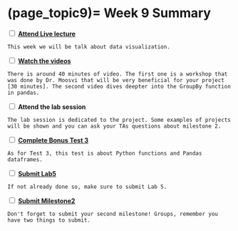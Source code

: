 (page_topic9)=
Week 9 Summary
=======================
<label><input type="checkbox" id="week09_task1" class="box"> [**Attend Live lecture**](https://canvas.ubc.ca/courses/64282/pages/monday-march-8-recording?module_item_id=2999537)</input></label>

```{tip}
This week we will be talk about data visualization.  
```

<label><input type="checkbox" id="week09_task2" class="box"> [**Watch the videos**](./videos.md) </input></label>

```{tip}
There is around 40 minutes of video. The first one is a workshop that was done by Dr. Moosvi that will be very beneficial for your project [30 minutes]. The second video dives deepter into the GroupBy function in pandas.   
```

<label><input type="checkbox" id="week09_task3" class="box"> **Attend the lab session** </input></label>

```{tip}
The lab session is dedicated to the project. Some examples of projects will be shown and you can ask your TAs questions about milestone 2.  
```

<label><input type="checkbox" id="week09_task4" class="box"> [**Complete Bonus Test 3**](https://canvas.ubc.ca/courses/64282/quizzes/316660)</input></label>

```{tip}
As for Test 3, this test is about Python functions and Pandas dataframes.
```

<label><input type="checkbox" id="week09_task5" class="box"> [**Submit Lab5**](https://canvas.ubc.ca/courses/64282/assignments/791126)</input></label>

```{tip}
If not already done so, make sure to submit Lab 5.
```

<label><input type="checkbox" id="week09_task6" class="box"> [**Submit Milestone2**](../../project/milestone02.md)</input></label>

```{tip}
Don't forget to submit your second milestone! Groups, remember you have two things to submit.
```


